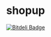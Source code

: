 shopup
======


[![Bitdeli Badge](https://d2weczhvl823v0.cloudfront.net/entity1991/shopup/trend.png)](https://bitdeli.com/free "Bitdeli Badge")

